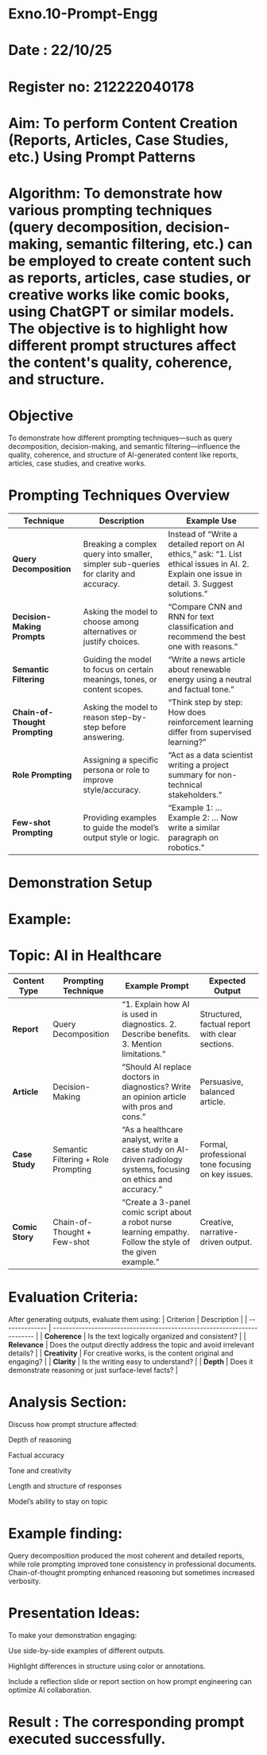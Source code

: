 # Exno.10-Prompt-Engg
# Date : 22/10/25
# Register no: 212222040178
# Aim: To perform Content Creation (Reports, Articles, Case Studies, etc.) Using Prompt Patterns

# Algorithm: To demonstrate how various prompting techniques (query decomposition, decision-making, semantic filtering, etc.) can be employed to create content such as reports, articles, case studies, or creative works like comic books, using ChatGPT or similar models. The objective is to highlight how different prompt structures affect the content's quality, coherence, and structure.

# Objective

To demonstrate how different prompting techniques—such as query decomposition, decision-making, and semantic filtering—influence the quality, coherence, and structure of AI-generated content like reports, articles, case studies, and creative works.

# Prompting Techniques Overview
| Technique                      | Description                                                                          | Example Use                                                                                                                                   |
| ------------------------------ | ------------------------------------------------------------------------------------ | --------------------------------------------------------------------------------------------------------------------------------------------- |
| **Query Decomposition**        | Breaking a complex query into smaller, simpler sub-queries for clarity and accuracy. | Instead of “Write a detailed report on AI ethics,” ask: “1. List ethical issues in AI. 2. Explain one issue in detail. 3. Suggest solutions.” |
| **Decision-Making Prompts**    | Asking the model to choose among alternatives or justify choices.                    | “Compare CNN and RNN for text classification and recommend the best one with reasons.”                                                        |
| **Semantic Filtering**         | Guiding the model to focus on certain meanings, tones, or content scopes.            | “Write a news article about renewable energy using a neutral and factual tone.”                                                               |
| **Chain-of-Thought Prompting** | Asking the model to reason step-by-step before answering.                            | “Think step by step: How does reinforcement learning differ from supervised learning?”                                                        |
| **Role Prompting**             | Assigning a specific persona or role to improve style/accuracy.                      | “Act as a data scientist writing a project summary for non-technical stakeholders.”                                                           |
| **Few-shot Prompting**         | Providing examples to guide the model’s output style or logic.                       | “Example 1: … Example 2: … Now write a similar paragraph on robotics.”                                                                        |

# Demonstration Setup
# Example:
# Topic: AI in Healthcare
| Content Type    | Prompting Technique                 | Example Prompt                                                                                                 | Expected Output                                   |
| --------------- | ----------------------------------- | -------------------------------------------------------------------------------------------------------------- | ------------------------------------------------- |
| **Report**      | Query Decomposition                 | “1. Explain how AI is used in diagnostics. 2. Describe benefits. 3. Mention limitations.”                      | Structured, factual report with clear sections.   |
| **Article**     | Decision-Making                     | “Should AI replace doctors in diagnostics? Write an opinion article with pros and cons.”                       | Persuasive, balanced article.                     |
| **Case Study**  | Semantic Filtering + Role Prompting | “As a healthcare analyst, write a case study on AI-driven radiology systems, focusing on ethics and accuracy.” | Formal, professional tone focusing on key issues. |
| **Comic Story** | Chain-of-Thought + Few-shot         | “Create a 3-panel comic script about a robot nurse learning empathy. Follow the style of the given example.”   | Creative, narrative-driven output.                |

# Evaluation Criteria:
After generating outputs, evaluate them using:
| Criterion      | Description                                                              |
| -------------- | ------------------------------------------------------------------------ |
| **Coherence**  | Is the text logically organized and consistent?                          |
| **Relevance**  | Does the output directly address the topic and avoid irrelevant details? |
| **Creativity** | For creative works, is the content original and engaging?                |
| **Clarity**    | Is the writing easy to understand?                                       |
| **Depth**      | Does it demonstrate reasoning or just surface-level facts?               |

# Analysis Section:
Discuss how prompt structure affected:

Depth of reasoning

Factual accuracy

Tone and creativity

Length and structure of responses

Model’s ability to stay on topic

# Example finding:

Query decomposition produced the most coherent and detailed reports, while role prompting improved tone consistency in professional documents. Chain-of-thought prompting enhanced reasoning but sometimes increased verbosity.

# Presentation Ideas:
To make your demonstration engaging:

Use side-by-side examples of different outputs.

Highlight differences in structure using color or annotations.

Include a reflection slide or report section on how prompt engineering can optimize AI collaboration.
# Result :  The corresponding prompt executed successfully.
